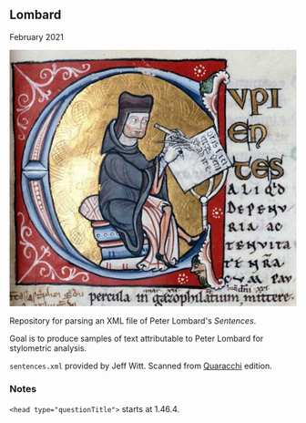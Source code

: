 ## Lombard

February 2021

![PL](/img/PL.png)

Repository for parsing an XML file of Peter Lombard's _Sentences_.

Goal is to produce samples of text attributable to Peter Lombard
for stylometric analysis.

`sentences.xml` provided by Jeff Witt. Scanned from [Quaracchi](https://babel.hathitrust.org/cgi/pt?id=njp.32101068133139) edition.

### Notes

`<head type="questionTitle">` starts at 1.46.4.

